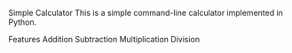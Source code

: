 Simple Calculator
This is a simple command-line calculator implemented in Python.

Features
Addition
Subtraction
Multiplication
Division
